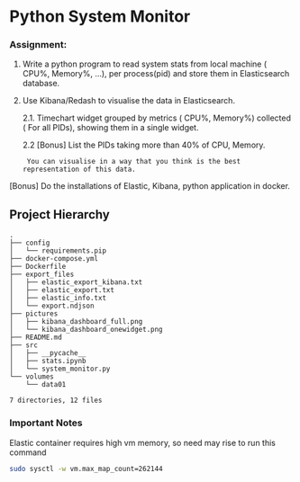 # Python System Monitor

### Assignment:

1. Write a python program to read system stats from local machine ( CPU%, Memory%, …), per process(pid) and store them in Elasticsearch database.

2. Use Kibana/Redash to visualise the data in Elasticsearch.

   2.1. Timechart widget grouped by metrics ( CPU%, Memory%) collected ( For all PIDs), showing them in a single widget.

   2.2  [Bonus] List the PIDs taking more than 40% of CPU, Memory.

        You can visualise in a way that you think is the best representation of this data.
[Bonus] Do the installations of Elastic, Kibana, python application in docker.



## Project Hierarchy

```
.
├── config
│   └── requirements.pip
├── docker-compose.yml
├── Dockerfile
├── export_files
│   ├── elastic_export_kibana.txt
│   ├── elastic_export.txt
│   ├── elastic_info.txt
│   └── export.ndjson
├── pictures
│   ├── kibana_dashboard_full.png
│   └── kibana_dashboard_onewidget.png
├── README.md
├── src
│   ├── __pycache__
│   ├── stats.ipynb
│   └── system_monitor.py
└── volumes
    └── data01

7 directories, 12 files
```


### Important Notes

Elastic container requires high vm memory, so need may rise to run this command

```bash
sudo sysctl -w vm.max_map_count=262144
```
